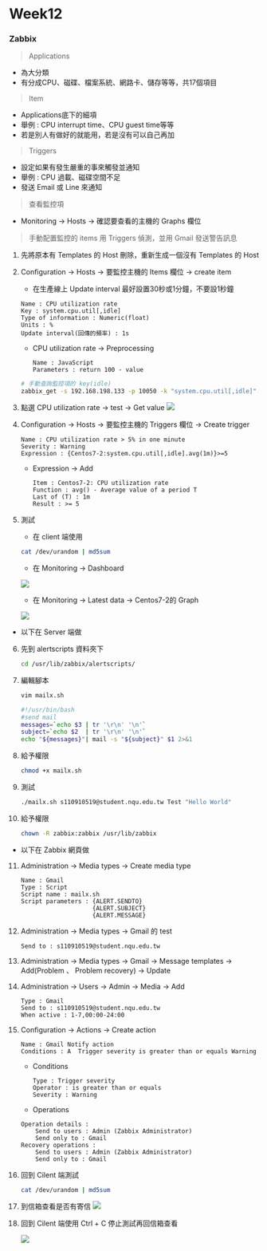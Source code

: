 # Week12



### Zabbix

> Applications

* 為大分類
* 有分成CPU、磁碟、檔案系統、網路卡、儲存等等，共17個項目

> Item

* Applications底下的細項
* 舉例 : CPU interrupt time、CPU guest time等等
* 若是別人有做好的就能用，若是沒有可以自己再加

> Triggers

* 設定如果有發生嚴重的事來觸發並通知
* 舉例 : CPU 過載、磁碟空間不足
* 發送 Email 或 Line 來通知

> 查看監控項

* Monitoring -> Hosts -> 確認要查看的主機的 Graphs 欄位

> 手動配置監控的 items 用 Triggers 偵測，並用 Gmail 發送警告訊息

1. 先將原本有 Templates 的 Host 刪除，重新生成一個沒有 Templates 的 Host 

2. Configuration -> Hosts -> 要監控主機的 Items 欄位 -> create item

   * 在生產線上 Update interval 最好設置30秒或1分鐘，不要設1秒鐘

   ```
   Name : CPU utilization rate
   Key : system.cpu.util[,idle]
   Type of information : Numeric(float)
   Units : %
   Update interval(回傳的頻率) : 1s
   ```

   * CPU utilization rate -> Preprocessing 

     ```
     Name : JavaScript
     Parameters : return 100 - value
     ```

   ```sh
   # 手動查詢監控項的 key(idle)
   zabbix_get -s 192.168.198.133 -p 10050 -k "system.cpu.util[,idle]"
   ```

3. 點選 CPU utilization rate -> test -> Get value
   ![](D:\大學\大三\大三下\111-2Linux系統自動化運維\note\picture\week12\zabbix-1.jpg)

4. Configuration -> Hosts -> 要監控主機的 Triggers 欄位 -> Create trigger

   ```
   Name : CPU utilization rate > 5% in one minute
   Severity : Warning
   Expression : {Centos7-2:system.cpu.util[,idle].avg(1m)}>=5
   ```

   * Expression -> Add

     ```
     Item : Centos7-2: CPU utilization rate
     Function : avg() - Average value of a period T
     Last of (T) : 1m
     Result : >= 5
     ```

5. 測試

   * 在 client 端使用

   ```sh
   cat /dev/urandom | md5sum
   ```

   * 在 Monitoring -> Dashboard

   ![](D:\大學\大三\大三下\111-2Linux系統自動化運維\note\picture\week12\zabbix-2.jpg)

   * 在 Monitoring -> Latest data -> Centos7-2的 Graph

   ![](D:\大學\大三\大三下\111-2Linux系統自動化運維\note\picture\week12\zabbix-3.jpg)

* 以下在 Server 端做

6. 先到 alertscripts 資料夾下

   ```sh
   cd /usr/lib/zabbix/alertscripts/
   ```

7. 編輯腳本

   ```sh
   vim mailx.sh
   ```

   ```sh
   #!/usr/bin/bash
   #send mail
   messages=`echo $3 | tr '\r\n' '\n'`
   subject=`echo $2  | tr '\r\n' '\n'`
   echo "${messages}"| mail -s "${subject}" $1 2>&1
   ```

8. 給予權限

   ```sh
   chmod +x mailx.sh
   ```

9. 測試

   ```sh
   ./mailx.sh s110910519@student.nqu.edu.tw Test "Hello World"
   ```

10. 給予權限

    ```sh
    chown -R zabbix:zabbix /usr/lib/zabbix
    ```

* 以下在 Zabbix 網頁做

11. Administration -> Media types -> Create media type

    ```
    Name : Gmail
    Type : Script
    Script name : mailx.sh
    Script parameters : {ALERT.SENDTO}
    	                {ALERT.SUBJECT}
    	                {ALERT.MESSAGE}
    ```

12. Administration -> Media types -> Gmail 的 test

    ```
    Send to : s110910519@student.nqu.edu.tw
    ```

13. Administration -> Media types -> Gmail -> Message templates -> Add(Problem 、 Problem recovery) -> Update

14. Administration -> Users -> Admin -> Media -> Add

    ```
    Type : Gmail
    Send to : s110910519@student.nqu.edu.tw
    When active : 1-7,00:00-24:00
    ```

15. Configuration -> Actions -> Create action

    ```
    Name : Gmail Notify action
    Conditions : A	Trigger severity is greater than or equals Warning
    ```

    * Conditions

      ```
      Type : Trigger severity
      Operator : is greater than or equals
      Severity : Warning
      ```

    * Operations

    ```
    Operation details : 
    	Send to users : Admin (Zabbix Administrator)
    	Send only to : Gmail
    Recovery operations : 
    	Send to users : Admin (Zabbix Administrator)
    	Send only to : Gmail
    ```

16. 回到 Cilent 端測試

    ```sh
    cat /dev/urandom | md5sum
    ```

17. 到信箱查看是否有寄信
    ![](D:\大學\大三\大三下\111-2Linux系統自動化運維\note\picture\week12\zabbix-4.jpg)

18. 回到 Cilent 端使用 Ctrl + C 停止測試再回信箱查看

    ![](D:\大學\大三\大三下\111-2Linux系統自動化運維\note\picture\week12\zabbix-5.jpg)

    
